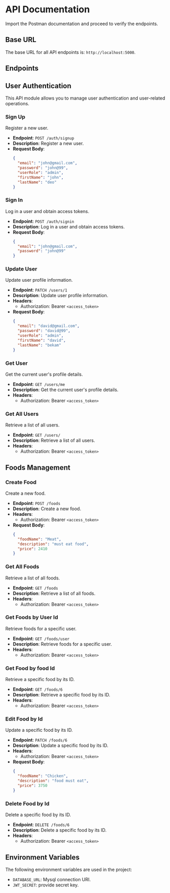 # API Documentation

Import the Postman documentation and proceed to verify the endpoints.

## Base URL

The base URL for all API endpoints is: `http://localhost:5000`.

## Endpoints

## User Authentication

This API module allows you to manage user authentication and user-related operations.

### Sign Up

Register a new user.

- **Endpoint**: `POST /auth/signup`
- **Description**: Register a new user.
- **Request Body**:
  ```json
  {
    "email": "john@gmail.com",
    "password": "john@99",
    "userRole": "admin",
    "firstName": "john",
    "lastName": "deo"
  }

### Sign In

Log in a user and obtain access tokens.

- **Endpoint**: `POST /auth/signin`
- **Description**: Log in a user and obtain access  tokens.
- **Request Body**:
  ```json
  {
    "email": "john@gmail.com",
    "password": "john@99"
  }

### Update User

Update user profile information.

- **Endpoint**: `PATCH /users/1`
- **Description**: Update user profile information.
- **Headers**:
  - Authorization: Bearer `<access_token>`
- **Request Body**:
  ```json
  {
    "email": "david@gmail.com",
    "password": "david@99",
    "userRole": "admin",
    "firstName": "david",
    "lastName": "bekam"
  }

### Get User

Get the current user's profile details.

- **Endpoint**: `GET /users/me`
- **Description**: Get the current user's profile details.
- **Headers**:
  - Authorization: Bearer `<access_token>`

### Get All Users

Retrieve a list of all users.

- **Endpoint**: `GET /users/`
- **Description**: Retrieve a list of all users.
- **Headers**:
  - Authorization: Bearer `<access_token>`


## Foods Management

### Create Food

Create a new food.

- **Endpoint**: `POST /foods`
- **Description**: Create a new food.
- **Headers**:
  - Authorization: Bearer `<access_token>`
- **Request Body**:
  ```json
  {
    "foodName": "Meat",
    "description": "must eat food",
    "price": 2410
  }

### Get All Foods

Retrieve a list of all foods.

- **Endpoint**: `GET /foods`
- **Description**: Retrieve a list of all foods.
- **Headers**:
  - Authorization: Bearer `<access_token>`

### Get Foods by User Id

Retrieve foods for a specific user.

- **Endpoint**: `GET /foods/user`
- **Description**: Retrieve foods for a specific user.
- **Headers**:
  - Authorization: Bearer `<access_token>`

### Get Food by food Id

Retrieve a specific food by its ID.

- **Endpoint**: `GET /foods/6`
- **Description**: Retrieve a specific food by its ID.
- **Headers**:
  - Authorization: Bearer `<access_token>`

### Edit Food by Id

Update a specific food by its ID.

- **Endpoint**: `PATCH /foods/6`
- **Description**: Update a specific food by its ID.
- **Headers**:
  - Authorization: Bearer `<access_token>`
- **Request Body**:
  ```json
  {
    "foodName": "Chicken",
    "description": "food must eat",
    "price": 3750
  }

### Delete Food by Id

Delete a specific food by its ID.

- **Endpoint**: `DELETE /foods/6`
- **Description**: Delete a specific food by its ID.
- **Headers**:
  - Authorization: Bearer `<access_token>`


## Environment Variables

The following environment variables are used in the project:

- `DATABASE_URL`: Mysql connection URI.
- `JWT_SECRET`: provide secret key.
